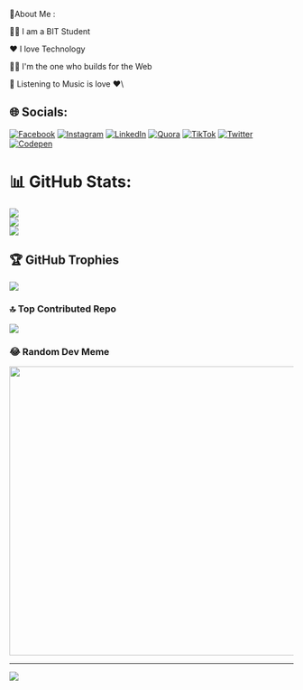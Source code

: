 💫About Me :

👨‍🎓 I am a BIT Student

❤️ I love Technology

🧑‍💻 I'm the one who builds for the Web

🎵 Listening to Music is love ❤️\

## 🌐 Socials:
[![Facebook](https://img.shields.io/badge/Facebook-%231877F2.svg?logo=Facebook&logoColor=white)](https://facebook.com/sanamadk.07) [![Instagram](https://img.shields.io/badge/Instagram-%23E4405F.svg?logo=Instagram&logoColor=white)](https://instagram.com/cr7_x_sanam/) [![LinkedIn](https://img.shields.io/badge/LinkedIn-%230077B5.svg?logo=linkedin&logoColor=white)](https://linkedin.com/in/sanam-adk-a6755221a/) [![Quora](https://img.shields.io/badge/Quora-%23B92B27.svg?logo=Quora&logoColor=white)](https://quora.com/profile/Sanam-Adk) [![TikTok](https://img.shields.io/badge/TikTok-%23000000.svg?logo=TikTok&logoColor=white)](https://tiktok.com/@@jhyau_launi) [![Twitter](https://img.shields.io/badge/Twitter-%231DA1F2.svg?logo=Twitter&logoColor=white)](https://twitter.com/sanam_adk07) [![Codepen](https://img.shields.io/badge/Codepen-000000?style=for-the-badge&logo=codepen&logoColor=white)](https://codepen.io/Sanam-Adk) 

# 📊 GitHub Stats:
![](https://github-readme-stats.vercel.app/api?username=sanamadk07&theme=dark&hide_border=false&include_all_commits=true&count_private=false)<br/>
![](https://github-readme-streak-stats.herokuapp.com/?user=sanamadk07&theme=dark&hide_border=false)<br/>
![](https://github-readme-stats.vercel.app/api/top-langs/?username=sanamadk07&theme=dark&hide_border=false&include_all_commits=true&count_private=false&layout=compact)

## 🏆 GitHub Trophies
![](https://github-profile-trophy.vercel.app/?username=sanamadk07&theme=radical&no-frame=false&no-bg=true&margin-w=4)

### 🔝 Top Contributed Repo
![](https://github-contributor-stats.vercel.app/api?username=sanamadk07&limit=5&theme=dark&combine_all_yearly_contributions=true)

### 😂 Random Dev Meme
<img src="https://rm.up.railway.app/" width="512px"/>

---
[![](https://visitcount.itsvg.in/api?id=sanamadk07&icon=0&color=0)](https://visitcount.itsvg.in)

<!-- Proudly created with GPRM ( https://gprm.itsvg.in ) -->
